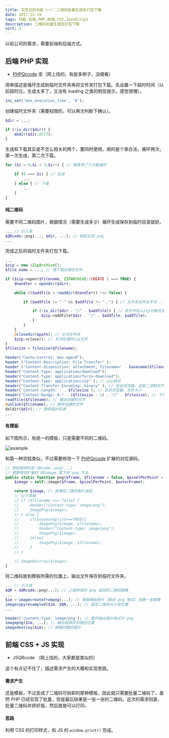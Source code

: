 ```yaml
---
title: 实现过的功能（一）：二维码批量生成及打包下载
date: 2017-12-19
tags: 功能,后端,PHP,前端,CSS,JavaScript
description: 二维码批量生成及打包下载
sort: 3
---
```


以前公司的需求，需要前端和后端方式。

## 后端 PHP 实现

* <a href="http://phpqrcode.sourceforge.net/" target="_blank">PHPQrcode</a> 库（网上找的，有挺多例子，没细看）

简单描述是循环生成到临时文件夹再将文件夹打包下载。先设置一下超时时间（以前超时过，生成太多了，又没有 loading 之类的明显提示，感觉很懵）。

```PHP
ini_set('max_execution_time', '0');
```

创建临时文件夹（需要权限的，可以再次判断下确认）。

```PHP
$dir = ...;

if (!is_dir($dir)) {
    mkdir($dir,0777);
}
```

生成和下载其实是不怎么相关的两个，要同时使用，用的是个笨办法，循环两次，第一次生成，第二次下载。

```PHP
for ($i = 0;$i < 2;$i++) { // 随意用了个计数循环

    if (0 === $i) { // 生成
        ...
    } else { // 下载
        ...
    }
}
```

#### 纯二维码

需要不同二维码图片，根据情况（需要生成多少）循环生成保存到临时目录就好。

```PHP
... // 引入库
$QRcode::png(..., $dir, ...); // 假如生成 png
...
```

完成之后将临时文件夹打包下载。

```PHP
...
$zip = new \ZipArchive();
$file_name = ...; // 需下载压缩包文件

if ($zip->open($filename, ZIPARCHIVE::CREATE ) === TRUE) {
    $handler = opendir($dir);

    while (($addfile = readdir($handler)) !== false) {

        if ($addfile != "." && $addfile != "..") { // 文件夹文件名字为'.'和'..'，不要对他们进行操作

            if (!is_dir($dir . "/" . $addfile)) { // 将文件加入zip对象并重命名
                $zip->addFile($dir . "/" . $addfile, $addfile);
            }
        }
    }
    @closedir($path); // 关闭文件夹
    $zip->close(); // 关闭处理的zip文件
}
$filesize = filesize($filename);

header("Cache-Control: max-age=0");
header ("Content-Description: File Transfer" );
header ('Content-disposition: attachment; filename=' . basename($filename)); // 文件名
header("Content-Type: application/download");
header("Content-Type: application/force-download");
header("Content-Type: application/zip" ); // zip格式
header("Content-Transfer-Encoding: binary" ); // 告诉浏览器，这是二进制文件
header('Content-Length: ' . $filesize ); // 告诉浏览器，文件大小
header("Content-Range: 0-" . ($filesize - 1) . "/" . $filesize); // 下载进度条
readfile($filename); // 输出创建的文件
@unlink($filename); // 删除创建的文件
deldir($dir); // 删除临时目录
...
```

#### 有模板

如下图所示，有统一的模板，只是需要不同的二维码。

![example](/image/batch-qrcode/example.png)

和第一种流程类似，不过需要修改一下 <a href="http://phpqrcode.sourceforge.net/" target="_blank">PHPQrcode</a> 扩展的对应源码。

```PHP
// 假如使用的是 QRcode::png(...)
// 需要修改扩展的 QRimage 类下的 png 方法
public static function png($frame, $filename = false, $pixelPerPoint = 4, $outerFrame = 4,$saveandprint=FALSE) {
    $image = self::image($frame, $pixelPerPoint, $outerFrame);

    return $image; // 直接将二维码图片返回
    // 以下原版
    // if ($filename === false) {
    //     Header("Content-type: image/png");
    //     ImagePng($image);
    // } else {
    //     if($saveandprint===TRUE){
    //         ImagePng($image, $filename);
    //         header("Content-type: image/png");
    //         ImagePng($image);
    //     }else{
    //         ImagePng($image, $filename);
    //     }
    // }

    // ImageDestroy($image);
}
```

将二维码放到模板所需的位置上，输出文件保存到临时文件夹。

```PHP
... // 引入库
$QR = $QRcode::png(...); // 上面修改的 png 返回的二维码图像
...
$im = imagecreatefrompng(...); // 根据模板图片（假设 png 格式）创建一张图像
imagecopyresampled($im, $QR, ...); // 固定二维码大小及位置
...

header('content-type: image/png'); // 最终输出图片格式为 png
imagepng($im, ...); // 输出或保存到相应位置
imagedestroy($im); // 销毁创建的图片
```

## 前端 CSS + JS 实现

* JSQRcode （网上找的，大家都是类似的）

这个有点记不住了，描述需求产生的大概和实现思路。

#### 需求产生

还是模板，不过变成了二维码可拆卸的那种模板，因此就只需要批量二维码了。虽然 PHP 已经实现了批量，但是最后结果是一张一张的二维码。这次的需求则是，批量二维码并排好版，然后直接可以打印。

#### 思路

利用 CSS 的打印样式，和 JS 的 `window.print()` 完成。

